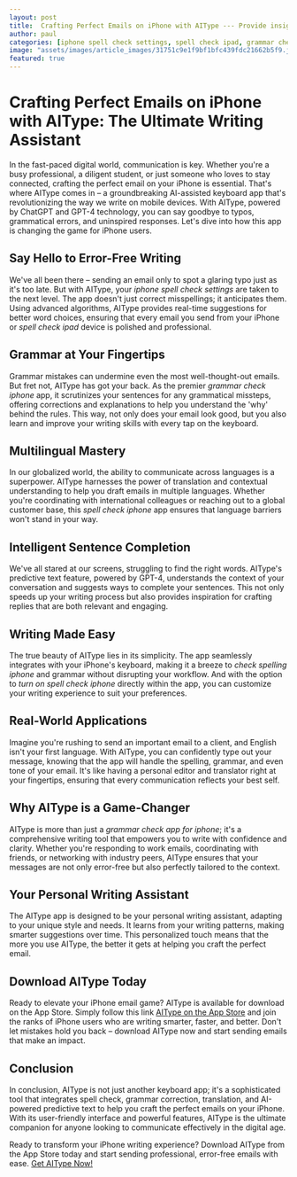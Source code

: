 ```yaml
---
layout: post
title:  Crafting Perfect Emails on iPhone with AIType --- Provide insights into how AIType can be used to write professional and error-free emails on iPhone.
author: paul
categories: [iphone spell check settings, spell check ipad, grammar check iphone, spell check iphone, grammar check app for iphone, check spelling iphone, turn on spell check iphone]
image: "assets/images/article_images/31751c9e1f9bf1bfc439fdc21662b5f9.jpg"
featured: true
---
```


# Crafting Perfect Emails on iPhone with AIType: The Ultimate Writing Assistant

In the fast-paced digital world, communication is key. Whether you're a busy professional, a diligent student, or just someone who loves to stay connected, crafting the perfect email on your iPhone is essential. That's where AIType comes in – a groundbreaking AI-assisted keyboard app that's revolutionizing the way we write on mobile devices. With AIType, powered by ChatGPT and GPT-4 technology, you can say goodbye to typos, grammatical errors, and uninspired responses. Let's dive into how this app is changing the game for iPhone users.

## Say Hello to Error-Free Writing

We've all been there – sending an email only to spot a glaring typo just as it's too late. But with AIType, your *iphone spell check settings* are taken to the next level. The app doesn't just correct misspellings; it anticipates them. Using advanced algorithms, AIType provides real-time suggestions for better word choices, ensuring that every email you send from your iPhone or *spell check ipad* device is polished and professional.

## Grammar at Your Fingertips

Grammar mistakes can undermine even the most well-thought-out emails. But fret not, AIType has got your back. As the premier *grammar check iphone* app, it scrutinizes your sentences for any grammatical missteps, offering corrections and explanations to help you understand the 'why' behind the rules. This way, not only does your email look good, but you also learn and improve your writing skills with every tap on the keyboard.

## Multilingual Mastery

In our globalized world, the ability to communicate across languages is a superpower. AIType harnesses the power of translation and contextual understanding to help you draft emails in multiple languages. Whether you're coordinating with international colleagues or reaching out to a global customer base, this *spell check iphone* app ensures that language barriers won't stand in your way.

## Intelligent Sentence Completion

We've all stared at our screens, struggling to find the right words. AIType's predictive text feature, powered by GPT-4, understands the context of your conversation and suggests ways to complete your sentences. This not only speeds up your writing process but also provides inspiration for crafting replies that are both relevant and engaging.

## Writing Made Easy

The true beauty of AIType lies in its simplicity. The app seamlessly integrates with your iPhone's keyboard, making it a breeze to *check spelling iphone* and grammar without disrupting your workflow. And with the option to *turn on spell check iphone* directly within the app, you can customize your writing experience to suit your preferences.

## Real-World Applications

Imagine you're rushing to send an important email to a client, and English isn't your first language. With AIType, you can confidently type out your message, knowing that the app will handle the spelling, grammar, and even tone of your email. It's like having a personal editor and translator right at your fingertips, ensuring that every communication reflects your best self.

## Why AIType is a Game-Changer

AIType is more than just a *grammar check app for iphone*; it's a comprehensive writing tool that empowers you to write with confidence and clarity. Whether you're responding to work emails, coordinating with friends, or networking with industry peers, AIType ensures that your messages are not only error-free but also perfectly tailored to the context.

## Your Personal Writing Assistant

The AIType app is designed to be your personal writing assistant, adapting to your unique style and needs. It learns from your writing patterns, making smarter suggestions over time. This personalized touch means that the more you use AIType, the better it gets at helping you craft the perfect email.

## Download AIType Today

Ready to elevate your iPhone email game? AIType is available for download on the App Store. Simply follow this link [AIType on the App Store](https://apps.apple.com/us/app/aitype-grammar-check-keyboard/id6469163944) and join the ranks of iPhone users who are writing smarter, faster, and better. Don't let mistakes hold you back – download AIType now and start sending emails that make an impact.

## Conclusion

In conclusion, AIType is not just another keyboard app; it's a sophisticated tool that integrates spell check, grammar correction, translation, and AI-powered predictive text to help you craft the perfect emails on your iPhone. With its user-friendly interface and powerful features, AIType is the ultimate companion for anyone looking to communicate effectively in the digital age.

Ready to transform your iPhone writing experience? Download AIType from the App Store today and start sending professional, error-free emails with ease. [Get AIType Now!](https://apps.apple.com/us/app/aitype-grammar-check-keyboard/id6469163944)